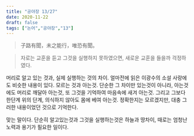 ```yaml
---
title: "공야장 13/27"
date: 2020-11-22
draft: false
tags: ["논어","공야장","13"]
---
```


> 子路有聞，未之能行，唯恐有聞。

> 자로는 교훈을 듣고 그것을 실행하지 못하였으면, 새로운 교훈을 들을까 걱정하였다.

머리로 알고 있는 것과, 실제 실행하는 것의 차이. 얼마전에 읽은 이광수의 소설 사랑에도 비슷한 내용이 있다. 모르는 것과 아는것. 단순한 그 차이만 있는것이 아니라, 아는것에도 머리로 깨달아 아는것, 또 그것을 기억하여 마음속에 새겨 아는것. 그리고 그보다 한단계 위의 단계, 의식하지 않아도 몸에 베여 아는것. 정확한지는 모르겠지만, 대충 그러한 내용이었던 것으로 기억한다.

맞는 말이다. 단순히 알고있는것과 그것을 실행하는것은 하늘과 땅차이, 때로는 엄청난 노력과 용기가 필요한 일이다.

